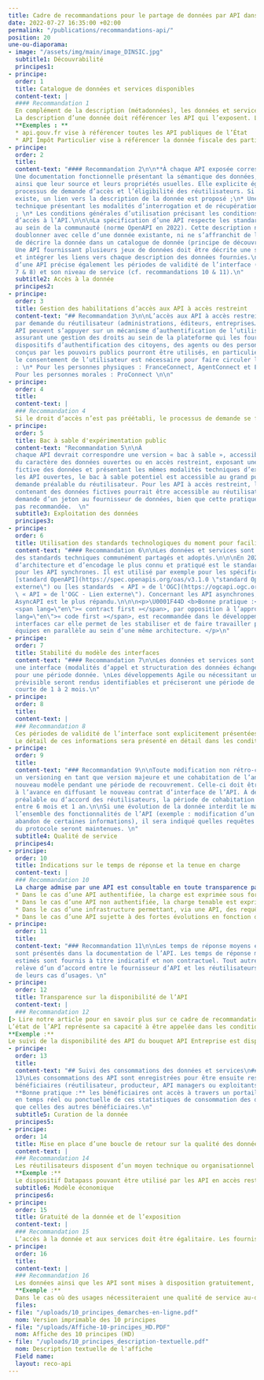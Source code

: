 ```yaml
---
title: Cadre de recommandations pour le partage de données par API dans l’administration
date: 2022-07-27 16:35:00 +02:00
permalink: "/publications/recommandations-api/"
position: 20
une-ou-diaporama:
- image: "/assets/img/main/image_DINSIC.jpg"
  subtitle1: Découvrabilité
  principes1:
- principe:
  order: 1
  title: Catalogue de données et services disponibles
  content-text: |
  #### Recommandation 1
  En complément de la description (métadonnées), les données et services publiquement accessibles sont visibles sur un catalogue exposé sur Internet, référencé sur les moteurs de recherche usuels et intelligibles (la description des API au sein du catalogue ou de l’API manager propose un contenu destiné aux opérationnels, fonctionnels comme techniques).
  La description d’une donnée doit référencer les API qui l’exposent. L’exemple présenté ci-dessous met ainsi en évidence les ressources accessibles sur la page présentant le jeu de données « base SIREN des entreprises et de leurs établissements ».
  **Exemples : **
  * api.gouv.fr vise à référencer toutes les API publiques de l’État
  * API Impôt Particulier vise à référencer la donnée fiscale des particuliers
- principe:
  order: 2
  title:
  content-text: "#### Recommandation 2\n\n**À chaque API exposée correspond :**\n*
  Une documentation fonctionnelle présentant la sémantique des données, leur qualité
  ainsi que leur source et leurs propriétés usuelles. Elle explicite également le
  processus de demande d’accès et l’éligibilité des réutilisateurs. Si un catalogue
  existe, un lien vers la description de la donnée est proposé ;\n* Une documentation
  technique présentant les modalités d’interrogation et de récupération de la donnée
  ; \n* Les conditions générales d’utilisation précisant les conditions contractuelles
  d’accès à l’API.\n\n\nLa spécification d’une API respecte les standards répandus
  au sein de la communauté (norme OpenAPI en 2022). Cette description ne doit pas
  doublonner avec celle d’une donnée existante, ni ne s’affranchit de la nécessité
  de décrire la donnée dans un catalogue de donnée (principe de découvrabilité).
  Une API fournissant plusieurs jeux de données doit être décrite une seule fois
  et intégrer les liens vers chaque description des données fournies.\n\n\nLa description
  d’une API précise également les périodes de validité de l’interface (cf. recommandations
  7 & 8) et son niveau de service (cf. recommandations 10 & 11).\n"
  subtitle2: Accès à la donnée
  principes2:
- principe:
  order: 3
  title: Gestion des habilitations d’accès aux API à accès restreint
  content-text: "## Recommandation 3\n\nL’accès aux API à accès restreint se fait
  par demande du réutilisateur (administrations, éditeurs, entreprises…).\n\nLes
  API peuvent s’appuyer sur un mécanisme d’authentification de l’utilisateur final
  assurant une gestion des droits au sein de la plateforme qui les fournit. Les
  dispositifs d’authentification des citoyens, des agents ou des personnes morales
  conçus par les pouvoirs publics pourront être utilisés, en particulier lorsque
  le consentement de l’utilisateur est nécessaire pour faire circuler la donnée
  : \n* Pour les personnes physiques : FranceConnect, AgentConnect et EduConnect\n*
  Pour les personnes morales : ProConnect \n\n"
- principe:
  order: 4
  title:
  content-text: |
  ### Recommandation 4
  Si le droit d’accès n’est pas préétabli, le processus de demande se fait de la manière la plus simple possible pour le réutilisateur. Dans le cadre de demandes d’accès prévues par la loi et si le demandeur est éligible, une réponse sera transmise aux réutilisateurs dans un délai recommandé de 15 jours calendaires. Le code des relations entre le public et l’administration prévoit un délai légal maximum de 30 jours pour répondre à une demande ([article R311-13](https://www.legifrance.gouv.fr/codes/article_lc/LEGIARTI000031370409 "article R311-13 - Lien externe")).
- principe:
  order: 5
  title: Bac à sable d'expérimentation public
  content-text: "Recommandation 5\n\nÀ
  chaque API devrait correspondre une version « bac à sable », accessible en fonction
  du caractère des données ouvertes ou en accès restreint, exposant une version
  fictive des données et présentant les mêmes modalités techniques d’exposition.\n\n\nPour
  les API ouvertes, le bac à sable potentiel est accessible au grand public, sans
  demande préalable du réutilisateur. Pour les API à accès restreint, le bac à sable
  contenant des données fictives pourrait être accessible au réutilisateur après
  demande d’un jeton au fournisseur de données, bien que cette pratique ne soit
  pas recommandée.  \n"
  subtitle3: Exploitation des données
  principes3:
- principe:
  order: 6
  title: Utilisation des standards technologiques du moment pour faciliter l’interopérabilité
  content-text: "#### Recommandation 6\n\nLes données et services sont exposés selon
  des standards techniques communément partagés et adoptés.\n\n\nEn 2022, le principe
  d’architecture et d’encodage le plus connu et pratiqué est le standard REST Json
  pour les API synchrones. Il est utilisé par exemple pour les spécifications du
  [standard OpenAPI](https://spec.openapis.org/oas/v3.1.0 \"standard OpenAPI - Lien
  externe\") ou [les standards  « API » de l'OGC](https://ogcapi.ogc.org \"les standards
  \ « API » de l'OGC - Lien externe\"). Concernant les API asynchrones, le principe
  AsyncAPI est le plus répandu.\n\n\n<p>\U0001F44D <b>Bonne pratique :</b> L’approche
  <span lang=\"en\">« contract first »</span>, par opposition à l’approche <span
  lang=\"en\">« code first »</span>, est recommandée dans le développement de nouvelles
  interfaces car elle permet de les stabiliser et de faire travailler plusieurs
  équipes en parallèle au sein d’une même architecture. </p>\n"
- principe:
  order: 7
  title: Stabilité du modèle des interfaces
  content-text: "#### Recommandation 7\n\nLes données et services sont exposés selon
  une interface (modalités d’appel et structuration des données échangées) définie
  pour une période donnée. \nLes développements Agile ou nécessitant une évolution
  prévisible seront rendus identifiables et préciseront une période de validité
  courte de 1 à 2 mois.\n"
- principe:
  order: 8
  title:
  content-text: |
  ### Recommandation 8
  Ces périodes de validité de l’interface sont explicitement présentées aux réutilisateurs dans la documentation. Les modifications prévisibles s’accompagneront de l’actualisation préalable des informations descriptives intégrant des liens vers des communications et guides permettant aux réutilisateurs d’anticiper les évolutions. Les réutilisateurs pourront basculer durant une période définie et communiquée sur la version modifiée de l’interface. Durant ce laps de temps, deux interfaces cohabiteront, la version précédente dépréciée et la nouvelle version.
  Le détail de ces informations sera présenté en détail dans les conditions générales d’utilisation de l’API.
- principe:
  order: 9
  title:
  content-text: "### Recommandation 9\n\nToute modification non rétro-compatible impose
  un versioning en tant que version majeure et une cohabitation de l’ancien et du
  nouveau modèle pendant une période de recouvrement. Celle-ci doit être communiquée
  à l’avance en diffusant le nouveau contrat d’interface de l’API. À défaut d’information
  préalable ou d’accord des réutilisateurs, la période de cohabitation sera comprise
  entre 6 mois et 1 an.\n\nSi une évolution de la donnée interdit le maintien de
  l’ensemble des fonctionnalités de l’API (exemple : modification d’un schéma avec
  abandon de certaines informations), il sera indiqué quelles requêtes ou parties
  du protocole seront maintenues. \n"
  subtitle4: Qualité de service
  principes4:
- principe:
  order: 10
  title: Indications sur le temps de réponse et la tenue en charge
  content-text: |
  ### Recommandation 10
  La charge admise par une API est consultable en toute transparence par les réutilisateurs :
  * Dans le cas d’une API authentifiée, la charge est exprimée sous forme de métriques propres à chaque réutilisateur, comme le nombre d’appels sur une période donnée par exemple ;
  * Dans le cas d’une API non authentifiée, la charge tenable est exprimée dans son ensemble, tous réutilisateurs confondus ;
  * Dans le cas d’une infrastructure permettant, via une API, des requêtes complexes, ou servant de nombreuses données, la charge tenable estimée indiquera les critères utilisés et le caractère estimatif de cette évaluation ;
  * Dans le cas d’une API sujette à des fortes évolutions en fonction de la saisonnalité, le temps de réponse maximal sera précisé ainsi que les risques de rupture de service.
- principe:
  order: 11
  title:
  content-text: "### Recommandation 11\n\nLes temps de réponse moyens et maximaux
  sont présentés dans la documentation de l’API. Les temps de réponse mesurés ou
  estimés sont fournis à titre indicatif et non contractuel. Tout autre démarche
  relève d’un d’accord entre le fournisseur d’API et les réutilisateurs en fonction
  de leurs cas d’usages. \n"
- principe:
  order: 12
  title: Transparence sur la disponibilité de l’API
  content-text: |
  ### Recommandation 12
[> Lire notre article pour en savoir plus sur ce cadre de recommandations et son élaboration](https://numerique.gouv.fr/actualites/****")
L’état de l’API représente sa capacité à être appelée dans les conditions réelles par un réutilisateur. Il est rendu accessible aux réutilisateurs et consultable en temps réel sous forme d’une URL, indiquée dans la description de l’API, permettant de tester que l'API se déclare disponible et requetable. En complément, il est souhaitable de permettre de consulter un historique entre 6 mois et une année.
**Exemple :**
Le suivi de la disponibilité des API du bouquet API Entreprise est disponible sur  [status.entreprise.api.gouv.fr](https://status.entreprise.api.gouv.fr/ "status.entreprise.api.gouv.fr - Lien externe")
- principe:
  order: 13
  title:
  content-text: "## Suivi des consommations des données et services\n### Recommandation
  13\nLes consommations des API sont enregistrées pour être ensuite restituées aux
  bénéficiaires (réutilisateur, producteur, API managers ou exploitants).\n\n\n\U0001F44D
  **Bonne pratique :** les bénéficiaires ont accès à travers un portail à une restitution
  en temps réel ou ponctuelle de ces statistiques de consommation des données ainsi
  que celles des autres bénéficiaires.\n"
  subtitle5: Curation de la donnée
  principes5:
- principe:
  order: 14
  title: Mise en place d’une boucle de retour sur la qualité des données
  content-text: |
  ### Recommandation 14
  Les réutilisateurs disposent d’un moyen technique ou organisationnel leur permettant de faire des retours sur la qualité des données vers leur gestionnaire ou via la description des données au sein de leur catalogue d’origine. Les réutilisateurs disposent également d’un moyen technique ou organisationnel leur permettant de faire des retours sur la qualité des API exposées vers leur fournisseur ou via la description de l’API.
  **Exemple :**
  Le dispositif Datapass pouvant être utilisé par les API en accès restreint permet de faire un retour sur la qualité des données disponibles via celles-ci.
  subtitle6: Modèle économique
  principes6:
- principe:
  order: 15
  title: Gratuité de la donnée et de l’exposition
  content-text: |
  ### Recommandation 15
  L’accès à la donnée et aux services doit être égalitaire. Les fournisseurs de données cherchent à adapter les modalités d’accès aux besoins des réutilisateurs.
- principe:
  order: 16
  title:
  content-text: |
  ### Recommandation 16
  Les données ainsi que les API sont mises à disposition gratuitement, pour les réutilisateurs uniquement, sauf exceptions devant faire l’objet d’une justification par l’administration productrice.
  **Exemple :**
  Dans le cas où des usages nécessiteraient une qualité de service au-dessus de ce que la multitude d’utilisateurs a couramment besoin, comme par exemple une bande passante élevée pour de la donnée temps-réel volumineuse desservie sur quelques organismes, il sera possible d’organiser un système freemium avec une égalité d’accès à des APIs par défaut et des APIs faisant l’objet de redevances pour les usages les plus exigeants.
  files:
- file: "/uploads/10_principes_demarches-en-ligne.pdf"
  nom: Version imprimable des 10 principes
- file: "/uploads/Affiche-10-principes_HD.PDF"
  nom: Affiche des 10 principes (HD)
- file: "/uploads/10_principes_description-textuelle.pdf"
  nom: Description textuelle de l'affiche
  Field name:
  layout: reco-api
---
```

